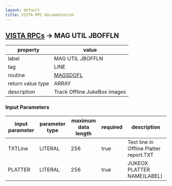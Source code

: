 ```yaml
---
layout: default
title: VISTA RPC documentation
---
```




## [VISTA RPCs](TableOfContent.md) &#8594; MAG UTIL JBOFFLN 

 property | value 
--- | --- 
 label | MAG UTIL JBOFFLN
 tag | LINE
 routine | [MAGSDOFL](http://code.osehra.org/dox/Routine_MAGSDOFL_source.html)
 return value type | ARRAY
 description | Track Offline JukeBox images | Take Image files Offline This Remote Prcedure will add the new entry in MAGQUEUE(2006.033).The platter volume name will be used to index with IMAGE file IEN.

### Input Parameters

| input parameter | parameter type | maximum data length | required | description | 
| --- | --- | --- | --- | --- | 
| TXTLine | LITERAL | 256 | true | Text line in Offline Platter report.TXT | 
| PLATTER | LITERAL | 256 | true | JUKEOX PLATTER NAME(LABEL) | 